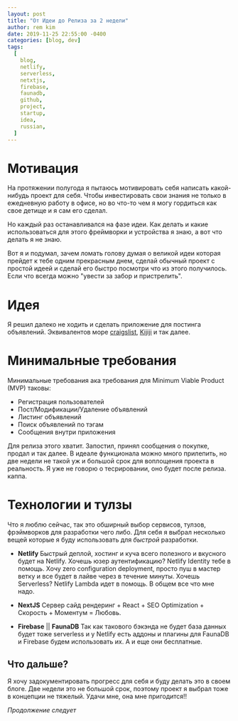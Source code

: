 ```yaml
---
layout: post
title: "От Идеи до Релиза за 2 недели"
author: rem kim
date: 2019-11-25 22:55:00 -0400
categories: [blog, dev]
tags:
  [
    blog,
    netlify,
    serverless,
    netxtjs,
    firebase,
    faunadb,
    github,
    project,
    startup,
    idea,
    russian,
  ]
---
```


# Мотивация

На протяжении полугода я пытаюсь мотивировать себя написать какой-нибудь проект для себя. Чтобы инвестировать свои знания не только в ежедневную работу в офисе, но во что-то чем я могу гордиться как свое детище и я сам его сделал.

Но каждый раз останавливался на фазе идеи. Как делать и какие использоваться для этого фреймворки и устройства я знаю, а вот что делать я не знаю.

Вот я и подумал, зачем ломать голову думая о великой идеи которая прейдет к тебе одним прекрасным днем, сделай обычный проект с простой идеей и сделай его быстро посмотри что из этого получилось. Если что всегда можно "увести за забор и пристрелить".

# Идея

Я решил далеко не ходить и сделать приложение для постинга объявлений. Эквивалентов море [craigslist](craigslist.org), [Kijiji](kijiji.ca) и так далее.

# Минимальные требования

Минимальные требования ака требования для Minimum Viable Product (MVP) таковы:

- Регистрация пользователей
- Пост/Модификации/Удаление объявлений
- Листинг объявлений
- Поиск объявлений по тэгам
- Сообщения внутри приложения

Для релиза этого хватит. Запостил, принял сообщения о покупке, продал и так далее.
В идеале функционала можно много прилепить, но две недели не такой уж и большой срок для воплощения проекта в реальность. Я уже не говорю о тесрировании, оно будет после релиза. каппа.

# Технологии и тулзы

Что я люблю сейчас, так это обширный выбор сервисов, тулзов, фрэймворков для разработки чего либо. Для себя я выбрал несколько вещей которые я буду использовать для _быстрой_ разработки.

- **Netlify**
  Быстрый деплой, хостинг и куча всего полезного и вкусного будет на Netlify. Хочешь юзер аутентификацию? Netlify Identity тебе в помощь. Хочу zero configuration deployment, просто пуш в мастер ветку и все будет в лайве через в течение минуты. Хочешь Serverless? Netlify Lambda идет в помощь. В общем все что мне надо.

- **NextJS**
  Сервер сайд рендеринг + React + SEO Optimization + Скорость + Моментум = Любовь.

- **Firebase** || **FaunaDB**
  Так как такового бэкэнда не будет база данных будет тоже serverless и у Netlify есть аддоны и плагины для FaunaDB и Firebase будем использовать их. А и еще они бесплатные.

## Что дальше?

Я хочу задокументировать прогресс для себя и буду делать это в своем блоге. Две недели это не большой срок, поэтому проект я выбрал тоже в концепции не тяжелый. Удачи мне, она мне пригодится!!

_Продолжение следует_
